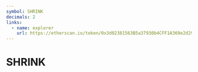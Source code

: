 ```yaml
---
symbol: SHRINK
decimals: 2
links:
  - name: explorer
    url: https://etherscan.io/token/0x3d02381563B5a37930b4CFF1A369e2d29F19EFBf
---
```


# SHRINK
